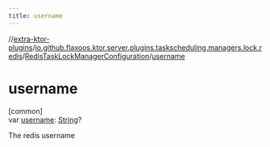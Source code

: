 ```yaml
---
title: username
---
```

//[extra-ktor-plugins](../../../index.md)/[io.github.flaxoos.ktor.server.plugins.taskscheduling.managers.lock.redis](../index.md)/[RedisTaskLockManagerConfiguration](index.md)/[username](username.md)



# username



[common]\
var [username](username.md): [String](https://kotlinlang.org/api/latest/jvm/stdlib/kotlin/-string/index.md)?



The redis username





